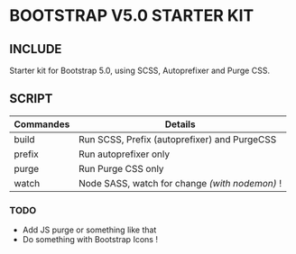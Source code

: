 # BOOTSTRAP V5.0 STARTER KIT

INCLUDE
------
Starter kit for Bootstrap 5.0, using SCSS, Autoprefixer and Purge CSS.

SCRIPT
------
|Commandes| Details |
|--|--|
|build| Run SCSS, Prefix (autoprefixer) and PurgeCSS |
|prefix| Run autoprefixer only
|purge| Run Purge CSS only
|watch| Node SASS, watch for change *(with nodemon)* !

### TODO
 - Add JS purge or something like that
 - Do something with Bootstrap Icons !